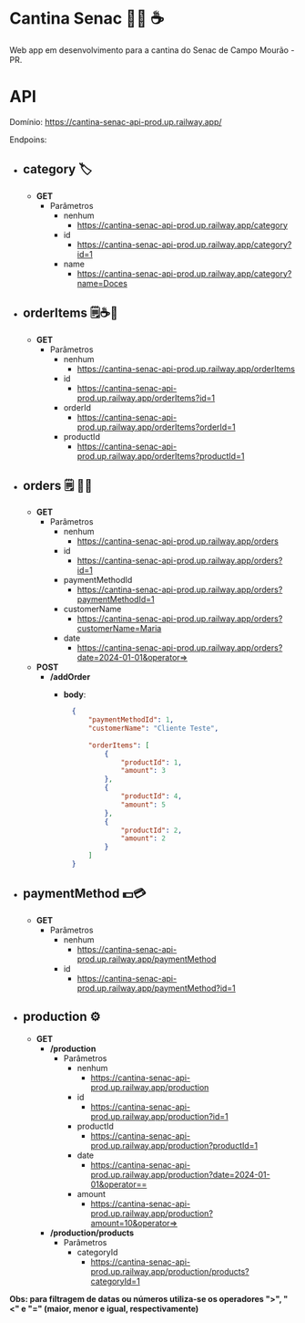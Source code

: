 # Cantina Senac 🍩🍰 ☕
Web app em desenvolvimento para a cantina do Senac de Campo Mourão - PR.

# API
Domínio: https://cantina-senac-api-prod.up.railway.app/

Endpoins:
- ## category 🏷️
    - **GET**
      - Parâmetros
        - nenhum
          - https://cantina-senac-api-prod.up.railway.app/category
        - id
          - https://cantina-senac-api-prod.up.railway.app/category?id=1
        - name
          - https://cantina-senac-api-prod.up.railway.app/category?name=Doces
- ## orderItems 🗒️☕🍰
    - **GET**
      - Parâmetros
        - nenhum
          - https://cantina-senac-api-prod.up.railway.app/orderItems
        - id
          - https://cantina-senac-api-prod.up.railway.app/orderItems?id=1
        - orderId
          - https://cantina-senac-api-prod.up.railway.app/orderItems?orderId=1
        - productId
          - https://cantina-senac-api-prod.up.railway.app/orderItems?productId=1
- ## orders 🗒️ ✍🏻
    - **GET**
        - Parâmetros
            - nenhum
                - https://cantina-senac-api-prod.up.railway.app/orders
            - id
                - https://cantina-senac-api-prod.up.railway.app/orders?id=1
            - paymentMethodId
                - https://cantina-senac-api-prod.up.railway.app/orders?paymentMethodId=1
            - customerName
                - https://cantina-senac-api-prod.up.railway.app/orders?customerName=Maria
            - date
                - https://cantina-senac-api-prod.up.railway.app/orders?date=2024-01-01&operator=>
    - **POST**
        - **/addOrder**
            - **body**:
              
              ```json
                {
                    "paymentMethodId": 1,
                    "customerName": "Cliente Teste",
                
                    "orderItems": [
                        {
                            "productId": 1,
                            "amount": 3
                        },
                        {
                            "productId": 4,
                            "amount": 5
                        },
                        {
                            "productId": 2,
                            "amount": 2
                        }
                    ]
                }
              ```
-  ## paymentMethod 💵💳
    - **GET**
        - Parâmetros
            - nenhum
                - https://cantina-senac-api-prod.up.railway.app/paymentMethod
            - id
                - https://cantina-senac-api-prod.up.railway.app/paymentMethod?id=1
-  ## production ⚙️
    - **GET**
        - **/production**
            - Parâmetros
                - nenhum
                    - https://cantina-senac-api-prod.up.railway.app/production
                - id
                    - https://cantina-senac-api-prod.up.railway.app/production?id=1
                - productId
                    - https://cantina-senac-api-prod.up.railway.app/production?productId=1
                - date
                    - https://cantina-senac-api-prod.up.railway.app/production?date=2024-01-01&operator==
                - amount
                    - https://cantina-senac-api-prod.up.railway.app/production?amount=10&operator=>
        - **/production/products**
            - Parâmetros
                - categoryId
                    - https://cantina-senac-api-prod.up.railway.app/production/products?categoryId=1   

 **Obs: para filtragem de datas ou números utiliza-se os operadores **">"**, **"<"** e **"="** (maior, menor e igual, respectivamente)**
